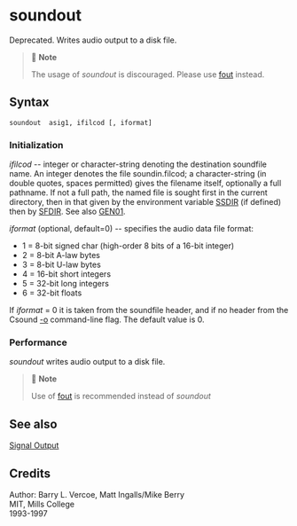 <!--
id:soundout
category:Signal I/O:Signal Output
-->
# soundout
Deprecated. Writes audio output to a disk file.

> :memo: **Note**
>
> The usage of _soundout_ is discouraged. Please use  [fout](../../opcodes/fout) instead.

## Syntax
``` csound-orc
soundout  asig1, ifilcod [, iformat]
```

### Initialization

_ifilcod_ -- integer or character-string denoting the destination soundfile name. An integer denotes the file soundin.filcod; a character-string (in double quotes, spaces permitted) gives the filename itself, optionally a full pathname. If not a full path, the named file is sought first in the current directory, then in that given by the environment variable [SSDIR](../../command/environment) (if defined) then by [SFDIR](../../command/environment). See also [GEN01](../../scoregens/gen01).

_iformat_ (optional, default=0) -- specifies the audio data file format:

*  1 = 8-bit signed char (high-order 8 bits of a 16-bit integer)
*  2 = 8-bit A-law bytes
*  3 = 8-bit U-law bytes
*  4 = 16-bit short integers
*  5 = 32-bit long integers
*  6 = 32-bit floats

If _iformat_ = 0 it is taken from the soundfile header, and if no header from the Csound [-o](../../) command-line flag. The default value is 0.

### Performance

_soundout_ writes audio output to a disk file.

> :memo: **Note**
>
> Use of [fout](../../opcodes/fout) is recommended instead of _soundout_

## See also

[Signal Output](../../sigio/output)

## Credits

Author: Barry L. Vercoe, Matt Ingalls/Mike Berry<br>
MIT, Mills College<br>
1993-1997<br>
